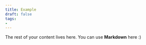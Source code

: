 ```yaml
---
title: Example 
draft: false
tags: 
- 
--- 
```


The rest of your content lives here. You can use **Markdown** here :)